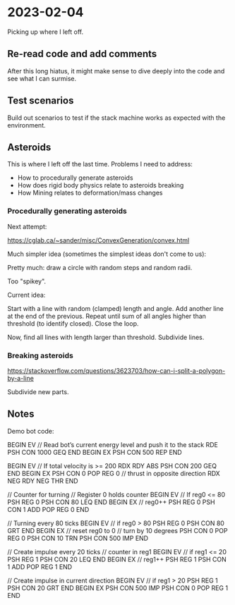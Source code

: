 # 2023-02-04

Picking up where I left off.

## Re-read code and add comments

After this long hiatus, it might make sense to dive deeply into the code
and see what I can surmise.

## Test scenarios

Build out scenarios to test if the stack machine works as expected with
the environment.

## Asteroids

This is where I left off the last time. Problems I need to address:

* How to procedurally generate asteroids
* How does rigid body physics relate to asteroids breaking
* How Mining relates to deformation/mass changes

### Procedurally generating asteroids

Next attempt:

https://cglab.ca/~sander/misc/ConvexGeneration/convex.html

Much simpler idea (sometimes the simplest ideas don't come to us):

Pretty much: draw a circle with random steps and random radii.

Too "spikey".

Current idea:

Start with a line with random (clamped) length and angle.
Add another line at the end of the previous.
Repeat until sum of all angles higher than threshold (to identify closed).
Close the loop.

Now, find all lines with length larger than threshold.
Subdivide lines.

### Breaking asteroids

https://stackoverflow.com/questions/3623703/how-can-i-split-a-polygon-by-a-line

Subdivide new parts.

## Notes

Demo bot code:

BEGIN EV
	// Read bot’s current energy level and push it to the stack
	RDE
	PSH CON 1000
	GEQ
END
BEGIN EX
	PSH CON 500
	REP
END

BEGIN EV
	// If total velocity is >= 200
	RDX
	RDY
	ABS
	PSH CON 200
	GEQ
END
BEGIN EX
	PSH CON 0
	POP REG 0
	// thrust in opposite direction
	RDX
	NEG
	RDY
	NEG
	THR
END

// Counter for turning
// Register 0 holds counter
BEGIN EV
	// If reg0 <= 80
	PSH REG 0
	PSH CON 80
	LEQ
END
BEGIN EX
	// reg0++
	PSH REG 0
	PSH CON 1
	ADD
	POP REG 0
END

// Turning every 80 ticks
BEGIN EV
	// if reg0 > 80
	PSH REG 0
	PSH CON 80
	GRT
END
BEGIN EX
	// reset reg0 to 0
	// turn by 10 degrees
	PSH CON 0
	POP REG 0
	PSH CON 10
	TRN
	PSH CON 500
	IMP
END

// Create impulse every 20 ticks
// counter in reg1
BEGIN EV
	// if reg1 <= 20
	PSH REG 1
	PSH CON 20
	LEQ
END
BEGIN EX
	// reg1++
	PSH REG 1
	PSH CON 1
	ADD
	POP REG 1
END

// Create impulse in current direction
BEGIN EV
	// if reg1 > 20
	PSH REG 1
	PSH CON 20
	GRT
END
BEGIN EX
	PSH CON 500
	IMP
	PSH CON 0
	POP REG 1
END
